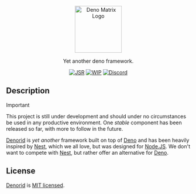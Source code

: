 <p align="center">
  <img src="https://i.imgur.com/WgL4sfr.png" width="128" alt="Deno Matrix Logo" />
</p>

<p align="center">
  Yet another deno framework.
</p>

<p align="center">
  <a href="https://jsr.io/@denorid"><img alt="JSR" src="https://jsr.io/badges/@denorid" /></a>
  <a href="#" target="_blank"><img alt="WIP" src="https://img.shields.io/badge/WORK%20IN%20PROGRESS-8A2BE2" /></a>
  <a href="https://discord.gg/uytbwfPHZy" target="_blank"><img alt="Discord" src="https://img.shields.io/discord/1313255221941633044?logo=discord&label=Discord&color=7289DA"></a>
</p>

## Description

> [!IMPORTANT]
> This project is still under development and should under no circumstances be used in any productive environment. One _stable_ component has been released so far, with more to follow in the future.

[git_url]: https://github.com/neonbyte1/denorid
[nest_url]: https://docs.nestjs.com
[deno_url]: https://deno.land

[Denorid][git_url] is _yet another_ framework built on top of [Deno][deno_url] and has been heavily inspired by [Nest][nest_url], which we all love, but was designed for [Node.JS](https://nodejs.org/en). We don't want to compete with [Nest][nest_url], but rather offer an alternative for [Deno][deno_url].

## License

[Denorid][git_url] is [MIT licensed](LICENSE.md).
